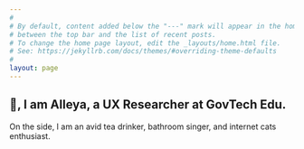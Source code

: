 ```yaml
---
#
# By default, content added below the "---" mark will appear in the home page
# between the top bar and the list of recent posts.
# To change the home page layout, edit the _layouts/home.html file.
# See: https://jekyllrb.com/docs/themes/#overriding-theme-defaults
#
layout: page
---
```


## 👋, I am **Alleya**, a UX Researcher at GovTech Edu.

On the side, I am an avid tea drinker, bathroom singer, and internet cats enthusiast.
